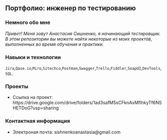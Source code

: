<h2>Портфолио: инженер по тестированию</h2>

<h3>Немного обо мне</h3>
<em>Привет! Меня зовут Анастасия Сишненко, я начинающий тестировщик.
В этом репозитории вы можете найти некоторые из моих проектов, выполненных во время обучения и практики.</em>

<h3>Навыки и технологии</h3>
<code>Jira</code>,<code>Qase.io</code>,<code>Miro</code>,<code>Sitechco</code>,<code>Postman</code>,<code>Swagger</code>,<code>Trello</code>,<code>Fiddler</code>,<code>SoapUI</code>,<code>DevTools</code>,<code>SQL</code>.

<h3>Проекты</h3>

<ul><li>Ссылка на проект: https://drive.google.com/drive/folders/1ad3safM5sCFknAxMflhkyTf6NSHETDoG?usp=sharing</li></ul>

<h3>Контактная информация</h3>
<ul>
  <li>Электроная почта: sishnenkoanastasia@gmail.com</li> </ul>
